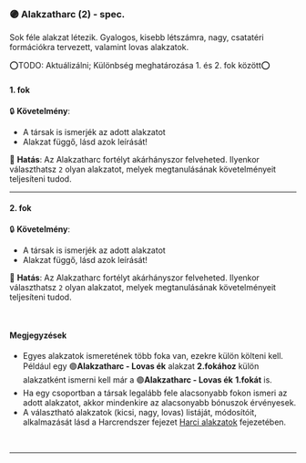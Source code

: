 ### 🟣 Alakzatharc (2) - spec.

Sok féle alakzat létezik. Gyalogos, kisebb létszámra, nagy, csatatéri formációkra tervezett, valamint lovas alakzatok.

⭕TODO: Aktuálizálni; Különbség meghatározása 1. és 2. fok között⭕
#### 1. fok

🔒 **Követelmény**:
- A társak is ismerjék az adott alakzatot
- Alakzat függő, lásd azok leírását!

🌟 **Hatás**: Az Alakzatharc fortélyt akárhányszor felveheted. Ilyenkor választhatsz `2` olyan alakzatot, melyek megtanulásának követelményeit teljesíteni tudod. 

---
#### 2. fok

🔒 **Követelmény**:
- A társak is ismerjék az adott alakzatot
- Alakzat függő, lásd azok leírását!

🌟 **Hatás**: Az Alakzatharc fortélyt akárhányszor felveheted. Ilyenkor választhatsz `2` olyan alakzatot, melyek megtanulásának követelményeit teljesíteni tudod.

<br />

#### Megjegyzések

- Egyes alakzatok ismeretének több foka van, ezekre külön költeni kell. Például egy 🟣**Alakzatharc - Lovas ék** alakzat **2.fokához** külön alakzatként ismerni kell már a 🟣**Alakzatharc - Lovas ék** **1.fokát** is.
- Ha egy csoportban a társak legalább fele alacsonyabb fokon ismeri az adott alakzatot, akkor mindenkire az alacsonyabb bónuszok érvényesek.
- A választható alakzatok (kicsi, nagy, lovas) listáját, módosítóit, alkalmazását lásd a Harcrendszer fejezet [Harci alakzatok](../064_03_harci_alakzatok.md) fejezetében.

<br />

---
